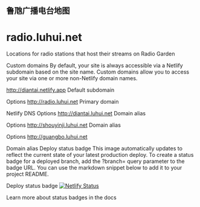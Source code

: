 ## 鲁虺广播电台地图

# radio.luhui.net

Locations for radio stations that host their streams on Radio Garden 




Custom domains
By default, your site is always accessible via a Netlify subdomain based on the site name. Custom domains allow you to access your site via one or more non-Netlify domain names.

http://diantai.netlify.app
Default subdomain

Options
http://radio.luhui.net
Primary domain

Netlify DNS
Options
http://diantai.luhui.net
Domain alias

Options
http://shouyinji.luhui.net
Domain alias

Options
http://guangbo.luhui.net


Domain alias
Deploy status badge
This image automatically updates to reflect the current state of your latest production deploy. To create a status badge for a deployed branch, add the ?branch= query parameter to the badge URL. You can use the markdown snippet below to add it to your project README.

Deploy status badge
[![Netlify Status](https://api.netlify.com/api/v1/badges/8acf33b8-9036-4790-ba24-d369d955833e/deploy-status)](https://app.netlify.com/sites/diantai/deploys)

Learn more about status badges in the docs
